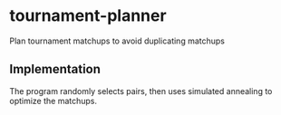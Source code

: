 # tournament-planner
Plan tournament matchups to avoid duplicating matchups

## Implementation

The program randomly selects pairs, then uses simulated annealing to optimize the matchups.
